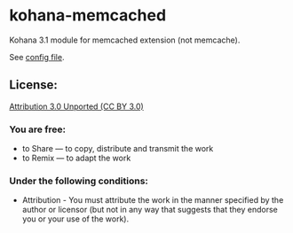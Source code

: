 kohana-memcached
===============

Kohana 3.1 module for memcached extension (not memcache).


See [config file](https://github.com/gimpe/kohana-memcached/blob/master/config/cache.php).

License:
--------

[Attribution 3.0 Unported (CC BY 3.0)](http://creativecommons.org/licenses/by/3.0/)


### You are free:
* to Share — to copy, distribute and transmit the work
* to Remix — to adapt the work

### Under the following conditions:
* Attribution - You must attribute the work in the manner specified by the author or licensor (but not in any way that suggests that they endorse you or your use of the work).